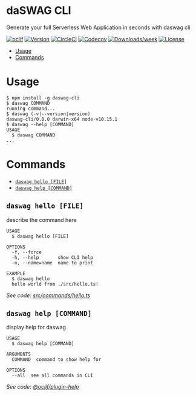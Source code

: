 daSWAG CLI
==========

Generate your full Serverless Web Application in seconds with daswag cli

[![oclif](https://img.shields.io/badge/cli-oclif-brightgreen.svg)](https://oclif.io)
[![Version](https://img.shields.io/npm/v/daswag-cli.svg)](https://npmjs.org/package/daswag-cli)
[![CircleCI](https://circleci.com/gh/daswag/daswag-cli/tree/master.svg?style=shield)](https://circleci.com/gh/daswag/daswag-cli/tree/master)
[![Codecov](https://codecov.io/gh/daswag/daswag-cli/branch/master/graph/badge.svg)](https://codecov.io/gh/daswag/daswag-cli)
[![Downloads/week](https://img.shields.io/npm/dw/daswag-cli.svg)](https://npmjs.org/package/daswag-cli)
[![License](https://img.shields.io/npm/l/daswag-cli.svg)](https://github.com/daswag/daswag-cli/blob/master/package.json)

<!-- toc -->
* [Usage](#usage)
* [Commands](#commands)
<!-- tocstop -->
# Usage
<!-- usage -->
```sh-session
$ npm install -g daswag-cli
$ daswag COMMAND
running command...
$ daswag (-v|--version|version)
daswag-cli/0.0.0 darwin-x64 node-v10.15.1
$ daswag --help [COMMAND]
USAGE
  $ daswag COMMAND
...
```
<!-- usagestop -->
# Commands
<!-- commands -->
* [`daswag hello [FILE]`](#daswag-hello-file)
* [`daswag help [COMMAND]`](#daswag-help-command)

## `daswag hello [FILE]`

describe the command here

```
USAGE
  $ daswag hello [FILE]

OPTIONS
  -f, --force
  -h, --help       show CLI help
  -n, --name=name  name to print

EXAMPLE
  $ daswag hello
  hello world from ./src/hello.ts!
```

_See code: [src/commands/hello.ts](https://github.com/daswag/daswag-cli/blob/v0.0.0/src/commands/hello.ts)_

## `daswag help [COMMAND]`

display help for daswag

```
USAGE
  $ daswag help [COMMAND]

ARGUMENTS
  COMMAND  command to show help for

OPTIONS
  --all  see all commands in CLI
```

_See code: [@oclif/plugin-help](https://github.com/oclif/plugin-help/blob/v2.1.6/src/commands/help.ts)_
<!-- commandsstop -->
